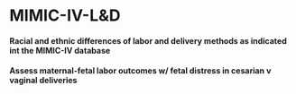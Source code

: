 # MIMIC-IV-L&D

#### Racial and ethnic differences of labor and delivery methods as indicated int the MIMIC-IV database
#### Assess maternal-fetal labor outcomes w/ fetal distress in cesarian v vaginal deliveries

